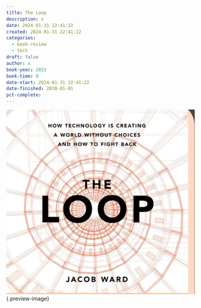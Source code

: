 ```yaml
---
title: The Loop
description: x
date: 2024-01-31 22:41:22
created: 2024-01-31 22:41:22
categories:
  - book-review
  - tech
draft: false
author: x
book-year: 2022
book-time: 0
date-start: 2024-01-31 22:41:22
date-finished: 2030-01-01
pct-complete:
---
```


![The Loop](../img/book-the-loop.jpeg){.preview-image}